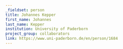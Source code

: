 ```yaml
---
_fieldset: person
title: Johannes Kepper
first_name: Johannes
last_name: Kepper
institution: University of Paderborn
project_group: collaborators
link: https://www.uni-paderborn.de/en/person/1684
---
```

